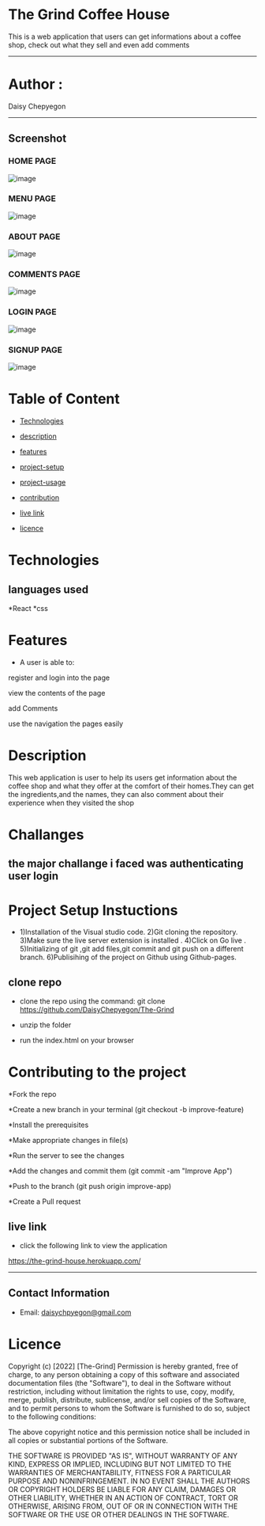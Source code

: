 # The Grind Coffee House

This is a web application that users can get informations about a coffee shop, check out what they sell and even add comments

---
# Author : 
Daisy Chepyegon

---

## Screenshot

### HOME PAGE
![image](./src/images/Home.png)

### MENU PAGE
![image](./src/images/menu.png)

### ABOUT PAGE
![image](./src/images/About.png)

### COMMENTS PAGE
![image](./src/images/comments.png)

### LOGIN PAGE
![image](./src/images/login.png)

### SIGNUP PAGE
![image](./src/images/signup.png)


# Table of Content
+ [Technologies](#Technologies)

+ [description](#description)

+ [features](#features)

+ [project-setup](#project-setup-instuctions)

 + [project-usage](#clone-repo)

 + [contribution](#contributing-to-the-project)

 + [live link](#live-link)

+ [licence](#licence)

# Technologies

## languages used
*React
*css



# Features

* A user is able to:

register and login into the page

view the contents of the page

add Comments

use the navigation the pages easily


# Description

This web application is user to help its users get information about the coffee shop and what they offer at the comfort of their homes.They can get the ingredients,and the names, they can also comment about their experience when they visited the shop


# Challanges

the major challange i faced was authenticating user login
---
# Project Setup Instuctions

* 1)Installation of the Visual studio code. 2)Git cloning the repository. 3)Make sure the live server extension is installed . 4)Click on Go live . 5)Initializing of git ,git add files,git commit and git push on a different branch.  6)Publisihing of the project on Github using Github-pages.


## clone repo

* clone the repo using the command: git clone 
https://github.com/DaisyChepyegon/The-Grind

* unzip the folder 

* run the index.html on your browser

# Contributing to the project

*Fork the repo

*Create a new branch in your terminal (git checkout -b improve-feature)

*Install the prerequisites

*Make appropriate changes in file(s)

*Run the server to see the changes

*Add the changes and commit them (git commit -am "Improve App")

*Push to the branch (git push origin improve-app)

*Create a Pull request

## live link

* click the following link to view the application

 https://the-grind-house.herokuapp.com/

---

## Contact Information
* Email: daisychpyegon@gmail.com


# Licence

Copyright (c) [2022] [The-Grind] Permission is hereby granted, free of charge, to any person obtaining a copy of this software and associated documentation files (the "Software"), to deal in the Software without restriction, including without limitation the rights to use, copy, modify, merge, publish, distribute, sublicense, and/or sell copies of the Software, and to permit persons to whom the Software is furnished to do so, subject to the following conditions:

The above copyright notice and this permission notice shall be included in all copies or substantial portions of the Software.

THE SOFTWARE IS PROVIDED "AS IS", WITHOUT WARRANTY OF ANY KIND, EXPRESS OR IMPLIED, INCLUDING BUT NOT LIMITED TO THE WARRANTIES OF MERCHANTABILITY, FITNESS FOR A PARTICULAR PURPOSE AND NONINFRINGEMENT. IN NO EVENT SHALL THE AUTHORS OR COPYRIGHT HOLDERS BE LIABLE FOR ANY CLAIM, DAMAGES OR OTHER LIABILITY, WHETHER IN AN ACTION OF CONTRACT, TORT OR OTHERWISE, ARISING FROM, OUT OF OR IN CONNECTION WITH THE SOFTWARE OR THE USE OR OTHER DEALINGS IN THE SOFTWARE.


